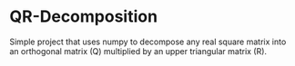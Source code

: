 # QR-Decomposition
Simple project that uses numpy to decompose any real square matrix into an orthogonal matrix (Q) multiplied by an upper triangular matrix (R).
